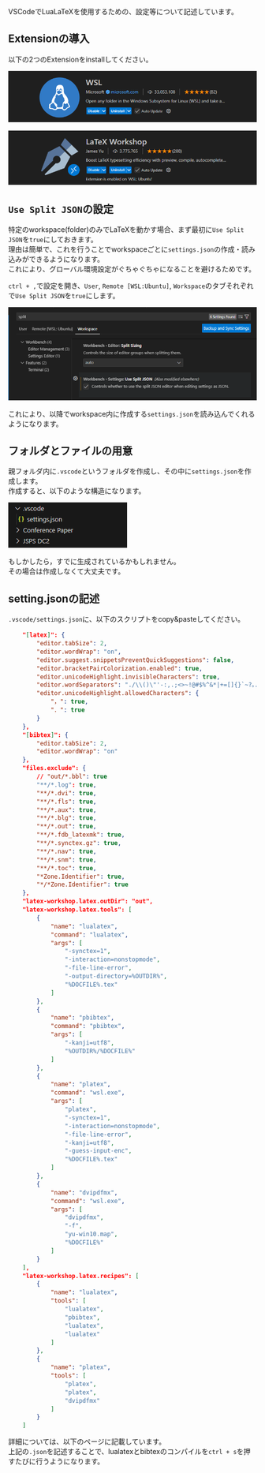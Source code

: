 VSCodeでLuaLaTeXを使用するための、設定等について記述しています。

## Extensionの導入
以下の2つのExtensionをinstallしてください。

![extension_wsl.png](../../figs/wsl/extension_wsl.png)

![extension_latex.png](../../figs/wsl/extension_latex.png)

## `Use Split JSON`の設定
特定のworkspace(folder)のみでLaTeXを動かす場合、まず最初に`Use Split JSON`を`true`にしておきます。  
理由は簡単で、これを行うことでworkspaceごとに`settings.json`の作成・読み込みができるようになります。  
これにより、グローバル環境設定がぐちゃぐちゃになることを避けるためです。  

`ctrl + ,`で設定を開き、`User`, `Remote [WSL:Ubuntu]`, `Workspace`のタブそれぞれで`Use Split JSON`を`true`にします。

![use_split_json.png](../../figs/wsl/use_split_json.png)

これにより、以降でworkspace内に作成する`settings.json`を読み込んでくれるようになります。

## フォルダとファイルの用意
親フォルダ内に`.vscode`というフォルダを作成し、その中に`settings.json`を作成します。  
作成すると、以下のような構造になります。  

![wsl_folder_tree.png](../../figs/wsl/wsl_folder_tree.png)

もしかしたら，すでに生成されているかもしれません。  
その場合は作成しなくて大丈夫です。

## setting.jsonの記述
`.vscode/settings.json`に、以下のスクリプトをcopy&pasteしてください。
```json title=".vscode/settings.json"
    "[latex]": {
        "editor.tabSize": 2,
        "editor.wordWrap": "on",
        "editor.suggest.snippetsPreventQuickSuggestions": false,
        "editor.bracketPairColorization.enabled": true,
        "editor.unicodeHighlight.invisibleCharacters": true,
        "editor.wordSeparators": "./\\()\"'-:,.;<>~!@#$%^&*|+=[]{}`~?。．、，（）「」『』［］｛｝《》てにをはがのともへでや ",
        "editor.unicodeHighlight.allowedCharacters": {
            "，": true,
            "．": true
        }
    },
    "[bibtex]": {
        "editor.tabSize": 2,
        "editor.wordWrap": "on"
    },
    "files.exclude": {
        // "out/*.bbl": true
        "**/*.log": true,
        "**/*.dvi": true,
        "**/*.fls": true,
        "**/*.aux": true,
        "**/*.blg": true,
        "**/*.out": true,
        "**/*.fdb_latexmk": true,
        "**/*.synctex.gz": true,
        "**/*.nav": true,
        "**/*.snm": true,
        "**/*.toc": true,
        "*Zone.Identifier": true,
        "*/*Zone.Identifier": true
    },
    "latex-workshop.latex.outDir": "out",
    "latex-workshop.latex.tools": [
        {
            "name": "lualatex",
            "command": "lualatex",
            "args": [
                "-synctex=1",
                "-interaction=nonstopmode",
                "-file-line-error",
                "-output-directory=%OUTDIR%",
                "%DOCFILE%.tex"
            ]
        },
        {
            "name": "pbibtex",
            "command": "pbibtex",
            "args": [
                "-kanji=utf8",
                "%OUTDIR%/%DOCFILE%"
            ]
        },
        {
            "name": "platex",
            "command": "wsl.exe",
            "args": [
                "platex",
                "-synctex=1",
                "-interaction=nonstopmode",
                "-file-line-error",
                "-kanji=utf8",
                "-guess-input-enc",
                "%DOCFILE%.tex"
            ]
        },
        {
            "name": "dvipdfmx",
            "command": "wsl.exe",
            "args": [
                "dvipdfmx",
                "-f",
                "yu-win10.map",
                "%DOCFILE%"
            ]
        }
    ],
    "latex-workshop.latex.recipes": [
        {
            "name": "lualatex",
            "tools": [
                "lualatex",
                "pbibtex",
                "lualatex",
                "lualatex"
            ]
        },
        {
            "name": "platex",
            "tools": [
                "platex",
                "platex",
                "dvipdfmx"
            ]
        }
    ]
```

詳細については、以下のページに記載しています。  
上記の`.json`を記述することで、lualatexとbibtexのコンパイルを`ctrl + s`を押すたびに行うようになります。

